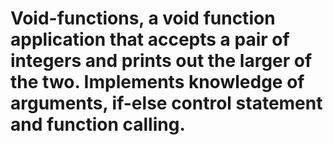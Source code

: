 # Void-functions, a void function application that accepts a pair of integers and prints out the larger of the two. Implements knowledge of arguments, if-else control statement and function calling.  

